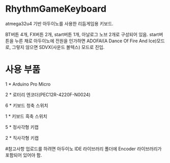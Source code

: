 # RhythmGameKeyboard
atmega32u4 기반 아두이노를 사용한 리듬게임용 키보드.

BT버튼 4개, FX버튼 2개, start버튼 1개, 아날로그 노브 2개로 구성되어 있음.
start버튼을 누른 채로 아두이노에 전원을 인가하면 ADOFAI(A Dance Of Fire And Ice)모드로, 그렇지 않으면 SDVX(사운드 볼텍스) 모드로 진입.

# 사용 부품
1 * Arduino Pro Micro

2 * 로터리 엔코더(PEC12R-4220F-N0024)

6 * 키보드 청축 스위치

1 * 키보드 흑축 스위치

5 * 정사각형 키캡

2 * 직사각형 키캡

#참고사항
업로드를 하려면 아두이노 IDE 라이브러리 폴더에 Encoder 라이브러리가 포함되어 있어야 함.
